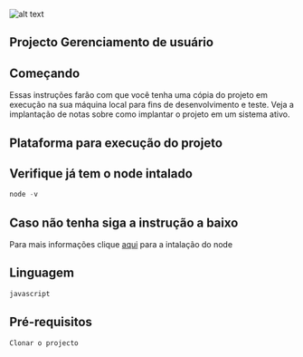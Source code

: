 ![alt text](https://www.impacta.edu.br/themes/wc_agenciar3/images/logo-new.png)

## Projecto Gerenciamento de usuário

## Começando

Essas instruções farão com que você tenha uma cópia do projeto em execução na sua máquina local para fins de desenvolvimento e teste. Veja a implantação de notas sobre como implantar o projeto em um sistema ativo.

## Plataforma para execução do projeto

## Verifique já tem o node intalado

```php
node -v
```

## Caso não tenha siga a instrução a baixo

Para mais informações clique [aqui](https://nodejs.org/en/download) para a intalação do node

## Linguagem

```php
javascript
```

## Pré-requisitos

```php
Clonar o projecto
```
